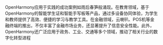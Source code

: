 OpenHarmony应用于实践的成功案例如雨后春笋般涌现。在教育领域，基于OpenHarmony的智能学生证和智能手写板等产品，通过多设备协同体验，为学生和教师提供了高效、便捷的学习与教学工具。在金融领域，云喇叭、POS机等金融终端的推出，不仅丰富了金融市场业务，还显著提升了信息安全性能。此外，OpenHarmony还广泛应用于政务、工业、交通等多个领域，推动了相关行业的数字化转型进程
